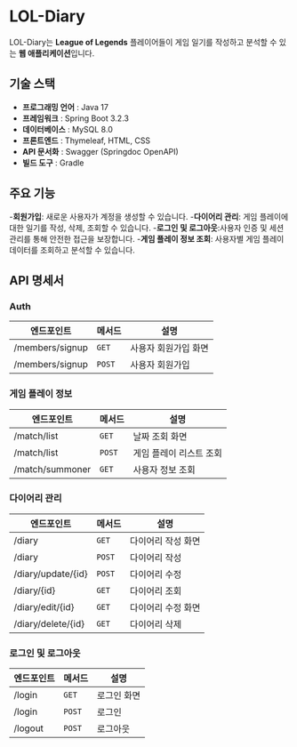 # LOL-Diary
LOL-Diary는 **League of Legends** 플레이어들이 게임 일기를 작성하고 분석할 수 있는 **웹 애플리케이션**입니다.

## 기술 스택
- **프로그래밍 언어** : Java 17
- **프레임워크** : Spring Boot 3.2.3
- **데이터베이스** : MySQL 8.0
- **프론트엔드** : Thymeleaf, HTML, CSS
- **API 문서화** : Swagger (Springdoc OpenAPI)
- **빌드 도구** : Gradle

## 주요 기능
-**회원가입**: 새로운 사용자가 계정을 생성할 수 있습니다.
-**다이어리 관리**: 게임 플레이에 대한 일기를 작성, 삭제, 조회할 수 있습니다.
-**로그인 및 로그아웃**:사용자 인증 및 세션 관리를 통해 안전한 접근을 보장합니다.
-**게임 플레이 정보 조회**: 사용자별 게임 플레이 데이터를 조회하고 분석할 수 있습니다.

## API 명세서
### Auth
| **엔드포인트**             | **메서드**  | **설명**              |
|---------------------------|-------------|-----------------------|
| /members/signup           | `GET`       | 사용자 회원가입 화면 |
| /members/signup           | `POST`      | 사용자 회원가입       |

### 게임 플레이 정보
| **엔드포인트**             | **메서드**  | **설명**                      |
|---------------------------|-------------|--------------------------------|
| /match/list               | `GET`       | 날짜 조회 화면                |
| /match/list               | `POST`      | 게임 플레이 리스트 조회       |
| /match/summoner           | `GET`       | 사용자 정보 조회              |

### 다이어리 관리
| **엔드포인트**             | **메서드**  | **설명**                      |
|---------------------------|-------------|--------------------------------|
| /diary                    | `GET`       | 다이어리 작성 화면            |
| /diary                    | `POST`      | 다이어리 작성                 |
| /diary/update/{id}        | `POST`      | 다이어리 수정                 |
| /diary/{id}               | `GET`       | 다이어리 조회                 |
| /diary/edit/{id}          | `GET`       | 다이어리 수정 화면            |
| /diary/delete/{id}        | `GET`       | 다이어리 삭제                 |

### 로그인 및 로그아웃
| **엔드포인트**             | **메서드**  | **설명**                      |
|---------------------------|-------------|--------------------------------|
| /login                    | `GET`       | 로그인 화면                   |
| /login                    | `POST`      | 로그인                        |
| /logout                   | `POST`      | 로그아웃                      |
